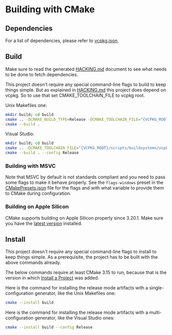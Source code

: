 # Building with CMake

## Dependencies

For a list of dependencies, please refer to [vcpkg.json](vcpkg.json).

## Build

Make sure to read the generated [HACKING.md](HACKING.md) document to see what needs to be done to fetch dependencies.

This project doesn't require any special command-line flags to build to keep things simple.
But as explained in [HACKING.md](HACKING.md) this project does depend on vcpkg. So to use that set CMAKE_TOOLCHAIN_FILE to vcpkg root.

Unix Makefiles one:

```sh
mkdir build; cd build
cmake .. -DCMAKE_BUILD_TYPE=Release -DCMAKE_TOOLCHAIN_FILE="{VCPKG_ROOT}/scripts/buildsystems/vcpkg.cmake"
cmake --build .
```

Visual Studio:
```sh
mkdir build; cd build
cmake .. -DCMAKE_TOOLCHAIN_FILE="{VCPKG_ROOT}/scripts/buildsystems/vcpkg.cmake"
cmake --build . --config Release

```

### Building with MSVC

Note that MSVC by default is not standards compliant and you need to pass some
flags to make it behave properly. See the `flags-windows` preset in the
[CMakePresets.json](CMakePresets.json) file for the flags and with what
variable to provide them to CMake during configuration.

### Building on Apple Silicon

CMake supports building on Apple Silicon properly since 3.20.1. Make sure you
have the [latest version][1] installed.

## Install

This project doesn't require any special command-line flags to install to keep
things simple. As a prerequisite, the project has to be built with the above
commands already.

The below commands require at least CMake 3.15 to run, because that is the
version in which [Install a Project][2] was added.

Here is the command for installing the release mode artifacts with a
single-configuration generator, like the Unix Makefiles one:

```sh
cmake --install build
```

Here is the command for installing the release mode artifacts with a
multi-configuration generator, like the Visual Studio ones:

```sh
cmake --install build --config Release
```

[1]: https://cmake.org/download/
[2]: https://cmake.org/cmake/help/latest/manual/cmake.1.html#install-a-project
